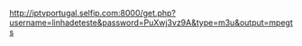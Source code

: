 http://iptvportugal.selfip.com:8000/get.php?username=linhadeteste&password=PuXwj3vz9A&type=m3u&output=mpegts
